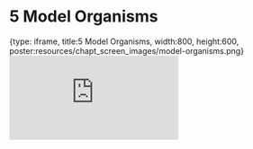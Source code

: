# 5 Model Organisms
 
{type: iframe, title:5 Model Organisms, width:800, height:600, poster:resources/chapt_screen_images/model-organisms.png}
![](https://science.c-moor.org/module-model-org-db/model-organisms.html)
 

 
